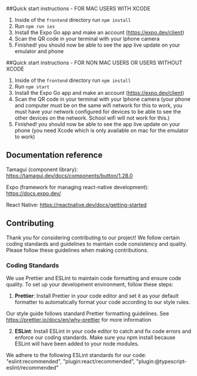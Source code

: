 ##Quick start instructions - FOR MAC USERS WITH XCODE

1. Inside of the `frontend` directory run `npm install`
2. Run `npm run ios`
3. Install the Expo Go app and make an account (https://expo.dev/client)
4. Scan the QR code in your terminal with your Iphone camera
5. Finished! you should now be able to see the app live update on your emulator and phone

##Quick start instructions - FOR NON MAC USERS OR USERS WITHOUT XCODE

1. Inside of the `frontend` directory run `npm install`
2. Run `npm start`
3. Install the Expo Go app and make an account (https://expo.dev/client)
4. Scan the QR code in your terminal with your Iphone camera (your phone and computer must be on the same wifi network for this to work, you must have your network configured for devices to be able to see the other devices on the network. School wifi will not work for this.)
5. Finished! you should now be able to see the app live update on your phone (you need Xcode which is only available on mac for the emulator to work)

## Documentation reference

Tamagui (component library): https://tamagui.dev/docs/components/button/1.28.0

Expo (framework for managing react-native development): https://docs.expo.dev/

React Native: https://reactnative.dev/docs/getting-started

## Contributing

Thank you for considering contributing to our project! We follow certain coding standards and guidelines to maintain code consistency and quality. Please follow these guidelines when making contributions.

### Coding Standards

We use Prettier and ESLint to maintain code formatting and ensure code quality.
To set up your development environment, follow these steps:

1. **Prettier**: Install Prettier in your code editor and set it as your default formatter to automatically format your code according to our style rules.

Our style guide follows standard Prettier formatting guidelines. See https://prettier.io/docs/en/why-prettier for more information

2. **ESLint**: Install ESLint in your code editor to catch and fix code errors and enforce our coding standards. Make sure you npm install because ESLint will have been added to your node modules.

We adhere to the following ESLint standards for our code:
"eslint:recommended",
"plugin:react/recommended",
"plugin:@typescript-eslint/recommended"
